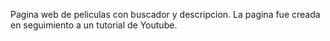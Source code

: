 Pagina web de peliculas con buscador y descripcion. La pagina fue creada en seguimiento a un tutorial de Youtube.